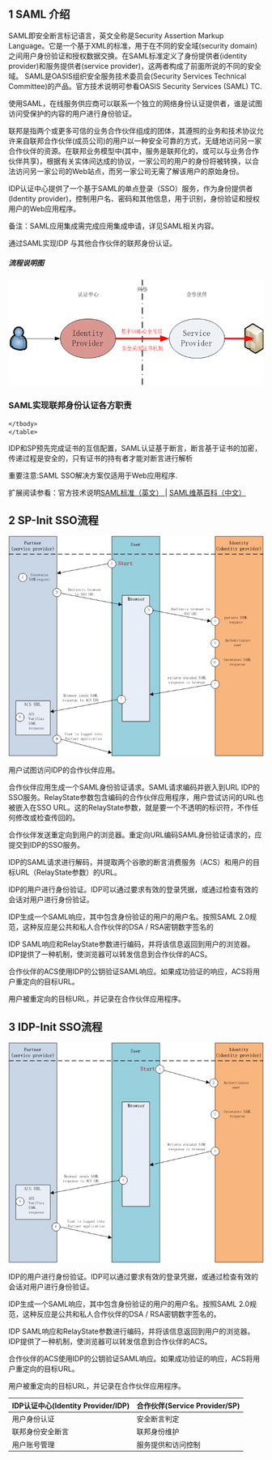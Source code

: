 
<h2>1 SAML 介绍</h2>
 	
SAML即安全断言标记语言，英文全称是Security Assertion Markup Language。它是一个基于XML的标准，用于在不同的安全域(security domain)之间用户身份验证和授权数据交换。在SAML标准定义了身份提供者(identity provider)和服务提供者(service provider)，这两者构成了前面所说的不同的安全域。 SAML是OASIS组织安全服务技术委员会(Security Services Technical Committee)的产品。官方技术说明可参看OASIS Security Services (SAML) TC.
    
使用SAML，在线服务供应商可以联系一个独立的网络身份认证提供者，谁是试图访问受保护的内容的用户进行身份验证。

联邦是指两个或更多可信的业务合作伙伴组成的团体，其遵照的业务和技术协议允许来自联邦合作伙伴(成员公司)的用户以一种安全可靠的方式，无缝地访问另一家合作伙伴的资源。在联邦业务模型中(其中，服务是联邦化的，或可以与业务合作伙伴共享)，根据有关实体间达成的协议，一家公司的用户的身份将被转换，以合法访问另一家公司的Web站点，而另一家公司无需了解该用户的原始身份。


IDP认证中心提供了一个基于SAML的单点登录（SSO）服务，作为身份提供者(Identity provider)，控制用户名、密码和其他信息，用于识别，身份验证和授权用户的Web应用程序。

备注：SAML应用集成需完成应用集成申请，详见SAML相关内容。

通过SAML实现IDP 与其他合作伙伴的联邦身份认证。

<h5>流程说明图</h5>
<img src="/static/images/saml/saml1.png" alt=""/>

<h3>SAML实现联邦身份认证各方职责</h3>
	
<table border="0" class="table table-striped table-bordered ">
    <thead>
      <th>IDP认证中心(Identity Provider/IDP)</th><th>合作伙伴(Service Provider/SP)</th>
    </thead>
    <tbody>
	    <tr>
	        <td>用户身份认证</td>
	        <td>安全断言判定</td>
	    </tr>
	    <tr>
	        <td>联邦身份安全断言</td>
	        <td>联邦身份维护</td>
	    </tr>
	    <tr>
	        <td>用户账号管理</td>
	        <td>服务提供和访问控制</td>
	    </tr>
    
    </tbody>
    </table>


IDP和SP预先完成证书的互信配置，SAML认证基于断言，断言基于证书的加密，传递过程是安全的，只有证书的持有者才能对断言进行解析

重要注意:SAML SSO解决方案仅适用于Web应用程序.

扩展阅读参看：官方技术说明<a href="https://wiki.oasis-open.org/security/FrontPage"  title="https://wiki.oasis-open.org/security/FrontPage" target="_blank" rel="nofollow">SAML标准（英文） </a> | <a href="http://en.wikipedia.org/wiki/Security_Assertion_Markup_Language"  title="http://en.wikipedia.org/wiki/Security_Assertion_Markup_Language" target="_blank" rel="nofollow">SAML维基百科（中文）</a> 

<h2>2 SP-Init SSO流程	</h2>
<img src="/static/images/saml/saml2.png"   alt=""/>

用户试图访问IDP的合作伙伴应用。

合作伙伴应用生成一个SAML身份验证请求。SAML请求编码并嵌入到URL IDP的SSO服务。RelayState参数包含编码的合作伙伴应用程序，用户尝试访问的URL也被嵌入在SSO URL。这的RelayState参数，就是要一个不透明的标识符，不作任何修改或检查传回的。

合作伙伴发送重定向到用户的浏览器。重定向URL编码SAML身份验证请求的，应提交到IDP的SSO服务。

IDP的SAML请求进行解码，并提取两个谷歌的断言消费服务（ACS）和用户的目标URL（RelayState参数）的URL。

IDP的用户进行身份验证。IDP可以通过要求有效的登录凭据，或通过检查有效的会话对用户进行身份验证。

IDP生成一个SAML响应，其中包含身份验证的用户的用户名。按照SAML 2.0规范，这种反应是公共和私人合作伙伴的DSA / RSA密钥数字签名的

IDP SAML响应和RelayState参数进行编码，并将该信息返回到用户的浏览器。IDP提供了一种机制，使浏览器可以转发信息到合作伙伴的ACS。

合作伙伴的ACS使用IDP的公钥验证SAML响应。如果成功验证的响应，ACS将用户重定向的目标URL。

用户被重定向的目标URL，并记录在合作伙伴应用程序。

<h2>3 IDP-Init SSO流程</h2>
<img src="/static/images/saml/saml3.png"   alt=""/>

IDP的用户进行身份验证。IDP可以通过要求有效的登录凭据，或通过检查有效的会话对用户进行身份验证。

IDP生成一个SAML响应，其中包含身份验证的用户的用户名。按照SAML 2.0规范，这种反应是公共和私人合作伙伴的DSA / RSA密钥数字签名的。

IDP SAML响应和RelayState参数进行编码，并将该信息返回到用户的浏览器。IDP提供了一种机制，使浏览器可以转发信息到合作伙伴的ACS。

合作伙伴的ACS使用IDP的公钥验证SAML响应。如果成功验证的响应，ACS将用户重定向的目标URL。

用户被重定向的目标URL，并记录在合作伙伴应用程序。